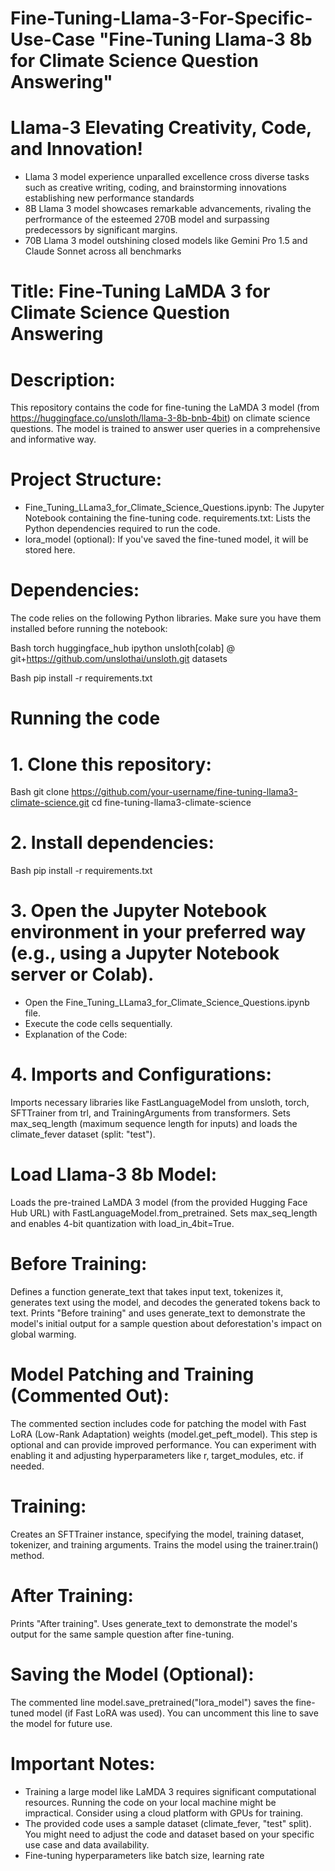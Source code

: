 # Fine-Tuning-Llama-3-For-Specific-Use-Case "Fine-Tuning Llama-3 8b for Climate Science Question Answering"

# Llama-3 Elevating Creativity, Code, and Innovation!
- Llama 3 model experience unparalled excellence cross diverse tasks such as creative writing, coding, and brainstorming innovations establishing new performance standards
- 8B Llama 3 model showcases remarkable advancements, rivaling the perfrormance of the esteemed 270B model and surpassing predecessors by significant margins.
- 70B Llama 3 model outshining closed models like Gemini Pro 1.5 and Claude Sonnet across all benchmarks

# Title: Fine-Tuning LaMDA 3 for Climate Science Question Answering

# Description:

This repository contains the code for fine-tuning the LaMDA 3 model (from https://huggingface.co/unsloth/llama-3-8b-bnb-4bit) on climate science questions. The model is trained to answer user queries in a comprehensive and informative way.

# Project Structure:

- Fine_Tuning_LLama3_for_Climate_Science_Questions.ipynb: The Jupyter Notebook containing the fine-tuning code.
requirements.txt: Lists the Python dependencies required to run the code.
- lora_model (optional): If you've saved the fine-tuned model, it will be stored here.

# Dependencies:

The code relies on the following Python libraries. Make sure you have them installed before running the notebook:

Bash
torch
huggingface_hub
ipython
unsloth[colab] @ git+https://github.com/unslothai/unsloth.git
datasets


Bash
pip install -r requirements.txt

# Running the code

# 1. Clone this repository:

Bash
git clone https://github.com/your-username/fine-tuning-llama3-climate-science.git
cd fine-tuning-llama3-climate-science

# 2. Install dependencies:

Bash
pip install -r requirements.txt


# 3. Open the Jupyter Notebook environment in your preferred way (e.g., using a Jupyter Notebook server or Colab).
 - Open the Fine_Tuning_LLama3_for_Climate_Science_Questions.ipynb file.
 - Execute the code cells sequentially.
 - Explanation of the Code:

# 4. Imports and Configurations:
Imports necessary libraries like FastLanguageModel from unsloth, torch, SFTTrainer from trl, and TrainingArguments from transformers.
Sets max_seq_length (maximum sequence length for inputs) and loads the climate_fever dataset (split: "test").
# Load Llama-3 8b Model:
Loads the pre-trained LaMDA 3 model (from the provided Hugging Face Hub URL) with FastLanguageModel.from_pretrained. Sets max_seq_length and enables 4-bit quantization with load_in_4bit=True.
# Before Training:
Defines a function generate_text that takes input text, tokenizes it, generates text using the model, and decodes the generated tokens back to text.
Prints "Before training" and uses generate_text to demonstrate the model's initial output for a sample question about deforestation's impact on global warming.
# Model Patching and Training (Commented Out):
The commented section includes code for patching the model with Fast LoRA (Low-Rank Adaptation) weights (model.get_peft_model). This step is optional and can provide improved performance. You can experiment with enabling it and adjusting hyperparameters like r, target_modules, etc. if needed.
# Training:
Creates an SFTTrainer instance, specifying the model, training dataset, tokenizer, and training arguments.
Trains the model using the trainer.train() method.
# After Training:
Prints "After training".
Uses generate_text to demonstrate the model's output for the same sample question after fine-tuning.
# Saving the Model (Optional):
The commented line model.save_pretrained("lora_model") saves the fine-tuned model (if Fast LoRA was used). You can uncomment this line to save the model for future use.

# Important Notes:

- Training a large model like LaMDA 3 requires significant computational resources. Running the code on your local machine might be impractical. Consider using a cloud platform with GPUs for training.
- The provided code uses a sample dataset (climate_fever, "test" split). You might need to adjust the code and dataset based on your specific use case and data availability.
- Fine-tuning hyperparameters like batch size, learning rate
